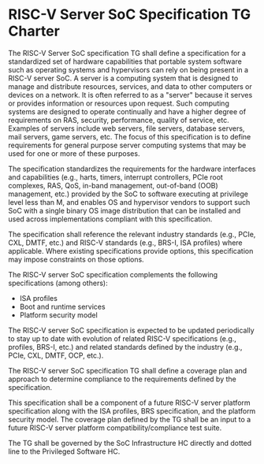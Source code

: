 # RISC-V Server SoC Specification TG Charter 

The RISC-V Server SoC specification TG shall define a specification for a standardized set of hardware capabilities that portable system software such as operating systems and hypervisors can rely on being present in a RISC-V server SoC. A server is a computing system that is designed to manage and distribute resources, services, and data to other computers or devices on a network. It is often referred to as a "server" because it serves or provides information or resources upon request. Such computing systems are designed to operate continually and have a higher degree of requirements on RAS, security, performance, quality of service, etc. Examples of servers include web servers, file servers, database servers, mail servers, game servers, etc. The focus of this specification is to define requirements for general purpose server computing systems that may be used for one or more of these purposes.

The specification standardizes the requirements for the hardware interfaces and capabilities (e.g., harts, timers, interrupt controllers, PCIe root complexes, RAS, QoS, in-band management, out-of-band (OOB) management, etc.) provided by the SoC to software executing at privilege level less than M, and enables OS and hypervisor vendors to support such SoC with a single binary OS image distribution that can be installed and used across implementations compliant with this specification.

The specification shall reference the relevant industry standards (e.g., PCIe, CXL, DMTF, etc.) and RISC-V standards (e.g., BRS-I, ISA profiles) where applicable. Where existing specifications provide options, this specification may impose constraints on those options.

The RISC-V server SoC specification complements the following specifications (among others):
 - ISA profiles
 - Boot and runtime services
 - Platform security model

The RISC-V server SoC specification is expected to be updated periodically to stay up to date with evolution of related RISC-V specifications (e.g., profiles, BRS-I, etc.) and related standards defined by the industry (e.g., PCIe, CXL, DMTF, OCP, etc.).

The RISC-V server SoC specification TG shall define a coverage plan and approach to determine compliance to the requirements defined by the specification.

This specification shall be a component of a future RISC-V server platform specification along with the ISA profiles, BRS specification, and the platform security model. The coverage plan defined by the TG shall be an input to a future RISC-V server platform compatibility/compliance test suite.

The TG shall be governed by the SoC Infrastructure HC directly and dotted line to the Privileged Software HC.
